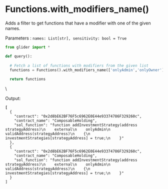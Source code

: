 # Functions.with\_modifiers\_name()

Adds a filter to get functions that have a modifier with one of the given names.

Parameters : `names: List[str], sensitivity: bool = True`

```python
from glider import *

def query():
  
  # Fetch a list of functions with modifiers from the given list
  functions = Functions().with_modifiers_name(['onlyAdmin','onlyOwner']).exec(10)

  return functions
```

\


Output:

<pre class="language-json"><code class="lang-json"><strong>[
</strong>  {
    "contract": "0x2d8bE62BF76F5c6962E0E44e93374786F329260c",
    "contract_name": "ComposableHolding",
    "sol_function": "function addInvestmentStrategy(address strategyAddress)\n    external\n    onlyAdmin\n    validAddress(strategyAddress)\n    {\n        investmentStrategies[strategyAddress] = true;\n    }"
  },
  {
    "contract": "0x2d8bE62BF76F5c6962E0E44e93374786F329260c",
    "contract_name": "ComposableHolding",
    "sol_function": "function addInvestmentStrategy(address strategyAddress)\n    external\n    onlyAdmin\n    validAddress(strategyAddress)\n    {\n        investmentStrategies[strategyAddress] = true;\n    }"
  }
]
</code></pre>
